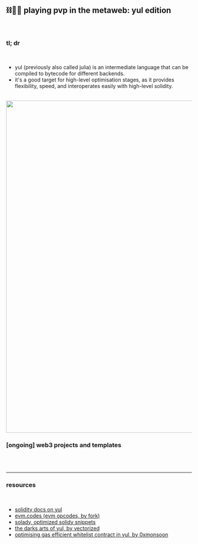 ## ⛓🧰🪸 playing pvp in the metaweb: yul edition

<br>

### tl; dr

<br>

* yul (previously also called julia) is an intermediate language that can be compiled to bytecode for different backends.
* it's a good target for high-level optimisation stages, as it provides flexibility, speed, and interoperates easily with high-level solidity.

<br>

<img width="900" src="https://user-images.githubusercontent.com/1130416/219821226-9f9b8a05-7d66-4d34-841e-774e0365d50c.png">



<br>


### [ongoing] web3 projects and templates 

<br>

<br>


----

### resources

<br>

* [solidity docs on yul](https://docs.soliditylang.org/en/v0.8.18/yul.html)
* [evm.codes (evm opcodes, by fork)](https://www.evm.codes/?fork=arrowGlacier)
* [solady, optimized solidy snippets](https://github.com/Vectorized/solady)
* [the darks arts of yul, by vectorized](https://www.youtube.com/watch?v=ew3pfnb2_V8)
* [optimising gas efficient whitelist contract in yul, by 0xmonsoon](https://mirror.xyz/0xCdC75C7d65d5c4cD0329DA74f979C6E1613d57A5/0ZsbpDeEzQhqFNRnsJhhkmPg1oXJCxH0SMkr5EZbaNc)

